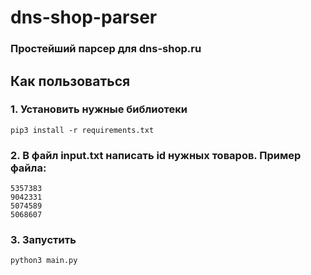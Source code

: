 # dns-shop-parser
### Простейший парсер для dns-shop.ru
## Как пользоваться
### 1. Установить нужные библиотеки
```
pip3 install -r requirements.txt
``` 
### 2. В файл input.txt написать id нужных товаров. Пример файла:
```
5357383
9042331
5074589
5068607
``` 
### 3. Запустить
```
python3 main.py
``` 